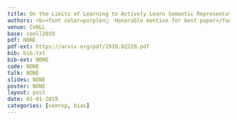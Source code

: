 ```yaml
---
title: On the Limits of Learning to Actively Learn Semantic Representations
authors: <b><font color=purple>🎉  Honorable mention for best paper</font></b><br />Omri Koshorek, <b>Gabriel Stanovsky</b>, Yichu Zhou, Vivek Srikumar and Jonathan Berant
venue: CoNLL
base: conll2019
pdf: NONE
pdf-ext: https://arxiv.org/pdf/1910.02228.pdf
bib: bib.txt
bib-ext: NONE
code: NONE
talk: NONE
slides: NONE
poster: NONE
layout: post
date: 01-01-2019
categories: [semrep, bias]
---
```


